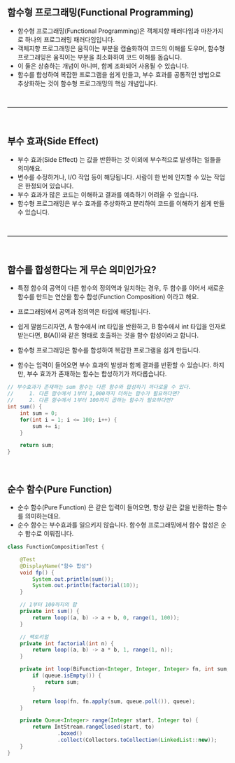 ## 함수형 프로그래밍(Functional Programming)
- 함수형 프로그래밍(Functional Programming)은 객체지향 패러다임과 마찬가지로 하나의 프로그래밍 패러다임입니다. 
- 객체지향 프로그래밍은 움직이는 부분을 캡슐화하여 코드의 이해를 도우며, 함수형 프로그래밍은 움직이는 부분을 최소화하여 코드 이해를 돕습니다. 
- 이 둘은 상충하는 개념이 아니며, 함께 조화되어 사용될 수 있습니다.
- 함수를 합성하여 복잡한 프로그램을 쉽게 만들고, 부수 효과를 공통적인 방법으로 추상화하는 것이 함수형 프로그래밍의 핵심 개념입니다.

<br>

---

<br>


## 부수 효과(Side Effect) 
- 부수 효과(Side Effect) 는 값을 반환하는 것 이외에 부수적으로 발생하는 일들을 의미해요.
- 변수를 수정하거나, I/O 작업 등이 해당됩니다. 사람이 한 번에 인지할 수 있는 작업은 한정되어 있습니다.
- 부수 효과가 많은 코드는 이해하고 결과를 예측하기 어려울 수 있습니다.
- 함수형 프로그래밍은 부수 효과를 추상화하고 분리하여 코드를 이해하기 쉽게 만들 수 있습니다.



<br>

---

<br>



## 함수를 합성한다는 게 무슨 의미인가요?
- 특정 함수의 공역이 다른 함수의 정의역과 일치하는 경우, 두 함수를 이어서 새로운 함수를 만드는 연산을 함수 합성(Function Composition) 이라고 해요.
- 프로그래밍에서 공역과 정의역은 타입에 해당됩니다.
- 쉽게 말씀드리자면, A 함수에서 int 타입을 반환하고, B 함수에서 int 타입을 인자로 받는다면, B(A())와 같은 형태로 호출하는 것을 함수 합성이라고 합니다.


- 함수형 프로그래밍은 함수를 합성하여 복잡한 프로그램을 쉽게 만듭니다.
- 함수는 입력이 들어오면 부수 효과의 발생과 함께 결과를 반환할 수 있습니다. 하지만, 부수 효과가 존재하는 함수는 합성하기가 까다롭습니다.


```java
// 부수효과가 존재하는 sum 함수는 다른 함수와 합성하기 까다로울 수 있다.
//     1. 다른 함수에서 1부터 1,000까지 더하는 함수가 필요하다면?
//     2. 다른 함수에서 1부터 100까지 곱하는 함수가 필요하다면?
int sum() {
    int sum = 0;
    for(int i = 1; i <= 100; i++) {
        sum += i;
    }

    return sum;
}
```


<br>


## 순수 함수(Pure Function)
- 순수 함수(Pure Function) 은 같은 입력이 들어오면, 항상 같은 값을 반환하는 함수를 의미하는데요.
- 순수 함수는 부수효과를 일으키지 않습니다. 함수형 프로그래밍에서 함수 합성은 순수 함수로 이뤄집니다.


```java
class FunctionCompositionTest {

    @Test
    @DisplayName("함수 합성")
    void fp() {
        System.out.println(sum()); 
        System.out.println(factorial(10));
    }

    // 1부터 100까지의 합
    private int sum() {
        return loop((a, b) -> a + b, 0, range(1, 100));
    }

    // 팩토리얼
    private int factorial(int n) {
        return loop((a, b) -> a * b, 1, range(1, n));
    }

    private int loop(BiFunction<Integer, Integer, Integer> fn, int sum, Queue<Integer> queue) {
        if (queue.isEmpty()) {
            return sum;
        }

        return loop(fn, fn.apply(sum, queue.poll()), queue);
    }

    private Queue<Integer> range(Integer start, Integer to) {
        return IntStream.rangeClosed(start, to)
                .boxed()
                .collect(Collectors.toCollection(LinkedList::new));
    }
}
```
